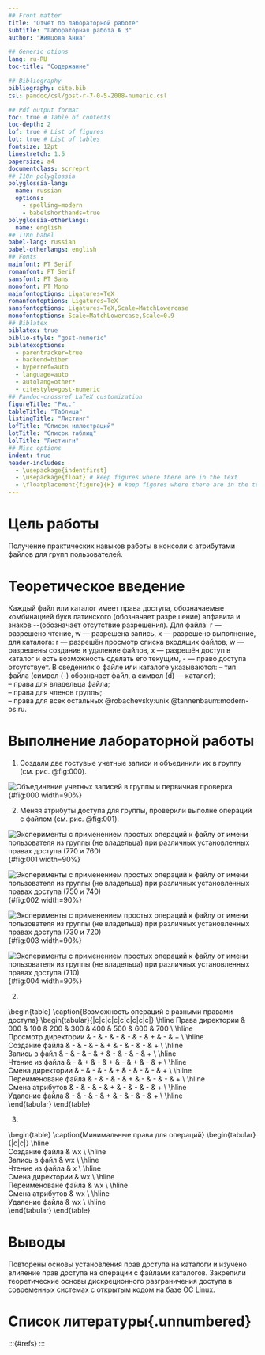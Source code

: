 ```yaml
---
## Front matter
title: "Отчёт по лабораторной работе"
subtitle: "Лабораторная работа № 3"
author: "Живцова Анна"

## Generic otions
lang: ru-RU
toc-title: "Содержание"

## Bibliography
bibliography: cite.bib
csl: pandoc/csl/gost-r-7-0-5-2008-numeric.csl

## Pdf output format
toc: true # Table of contents
toc-depth: 2
lof: true # List of figures
lot: true # List of tables
fontsize: 12pt
linestretch: 1.5
papersize: a4
documentclass: scrreprt
## I18n polyglossia
polyglossia-lang:
  name: russian
  options:
	- spelling=modern
	- babelshorthands=true
polyglossia-otherlangs:
  name: english
## I18n babel
babel-lang: russian
babel-otherlangs: english
## Fonts
mainfont: PT Serif
romanfont: PT Serif
sansfont: PT Sans
monofont: PT Mono
mainfontoptions: Ligatures=TeX
romanfontoptions: Ligatures=TeX
sansfontoptions: Ligatures=TeX,Scale=MatchLowercase
monofontoptions: Scale=MatchLowercase,Scale=0.9
## Biblatex
biblatex: true
biblio-style: "gost-numeric"
biblatexoptions:
  - parentracker=true
  - backend=biber
  - hyperref=auto
  - language=auto
  - autolang=other*
  - citestyle=gost-numeric
## Pandoc-crossref LaTeX customization
figureTitle: "Рис."
tableTitle: "Таблица"
listingTitle: "Листинг"
lofTitle: "Список иллюстраций"
lotTitle: "Список таблиц"
lolTitle: "Листинги"
## Misc options
indent: true
header-includes:
  - \usepackage{indentfirst}
  - \usepackage{float} # keep figures where there are in the text
  - \floatplacement{figure}{H} # keep figures where there are in the text
---
```


# Цель работы

Получение практических навыков работы в консоли с атрибутами файлов для групп пользователей.     

# Теоретическое введение

Каждый файл или каталог имеет права доступа, обозначаемые комбинацией букв латинского (обозначает разрешение) алфавита и знаков --(обозначает отсутствие разрешения). Для файла: r — разрешено чтение, w — разрешена запись, x — разрешено выполнение, для каталога: r — разрешён просмотр списка входящих файлов, w — разрешены создание и удаление файлов, x — разрешён доступ в каталог и есть возможность сделать его текущим, - — право доступа отсутствует. В сведениях о файле или каталоге указываются:
– тип файла (символ (-) обозначает файл, а символ (d) — каталог);    
– права для владельца файла;     
– права для членов группы;     
– права для всех остальных @robachevsky:unix @tannenbaum:modern-os:ru.     


# Выполнение лабораторной работы

1. Создали две гостувые учетные записи и объединили их в группу (см. рис. @fig:000).     

![Объединение учетных записей в группы и первичная проверка](image/300.png){#fig:000 width=90%}    

2. Меняя атрибуты доступа для группы, проверили выполне операций с файлом (см. рис. @fig:001).

![Эксперименты с применением простых операций к файлу от имени пользователя из группы (не владельца) при различных установленных правах доступа (770 и 760)](image/301.png){#fig:001 width=90%}      

![Эксперименты с применением простых операций к файлу от имени пользователя из группы (не владельца) при различных установленных правах доступа (750 и 740)](image/302.png){#fig:002 width=90%}    

![Эксперименты с применением простых операций к файлу от имени пользователя из группы (не владельца) при различных установленных правах доступа (730 и 720)](image/303.png){#fig:003 width=90%}     

![Эксперименты с применением простых операций к файлу от имени пользователя из группы (не владельца) при различных установленных правах доступа (710)](image/304.png){#fig:004 width=90%}     

2. 
\begin{table}
\caption{Возможность операций с разными правами доступа}
\begin{tabular}{|c|c|c|c|c|c|c|c|c|} \hline
Права директории    & 000 & 100 & 200 & 300 & 400 & 500 & 600 & 700 \\ \hline         
Просмотр директории &  -  &  -  &  -  &  -  &  -  &  +  &  -  &  +  \\ \hline           
Создание файла      &  -  &  -  &  -  &  +  &  -  &  -  &  -  &  +   \\ \hline          
Запись в файл       &  -  &  -  &  -  &  +  &  -  &  -  &  -  &  +  \\ \hline           
Чтение из файла     &  -  &  +  &  -  &  +  &  -  &  +  &  -  &  +  \\ \hline       
Смена директории    &  -  &  -  &  -  &  +  &  -  &  -  &  -  &  +  \\ \hline       
Переименоване файла &  -  &  -  &  -  &  +  &  -  &  -  &  -  &  +  \\ \hline      
Смена атрибутов     &  -  &  -  &  -  &  +  &  -  &  -  &  -  &  +  \\ \hline      
Удаление файла      &  -  &  -  &  -  &  +  &  -  &  -  &  -  &  +  \\ \hline   
\end{tabular}
\end{table}    

3. 
\begin{table}
\caption{Минимальные права для операций}
\begin{tabular}{|c|c|} \hline                
Создание файла      &  wx   \\ \hline          
Запись в файл       &  wx  \\ \hline           
Чтение из файла     &  x  \\ \hline       
Смена директории    &  wx \\ \hline       
Переименоване файла &  wx  \\ \hline      
Смена атрибутов     &  wx  \\ \hline      
Удаление файла      &  wx  \\ \hline   
\end{tabular}
\end{table}     

# Выводы

Повторены основы установления прав доступа на каталоги и изучено влияение прав доступа на операции с файлами каталогов.  Закрепили теоретические основы дискреционного разграничения доступа в современных системах с открытым кодом на базе ОС Linux.    

# Список литературы{.unnumbered}

:::{#refs}
:::   
